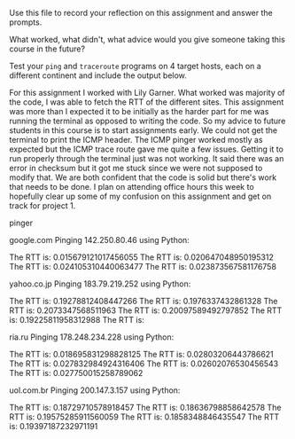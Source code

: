 Use this file to record your reflection on this assignment and answer the prompts.

What worked, what didn't, what advice would you give someone taking this course in the future?

Test your `ping` and `traceroute` programs on 4 target hosts, each on a different continent and include the output below.

 For this assignment I worked with Lily Garner. What worked was majority of the code, I was able to fetch the RTT of the different sites. This assignment was more than I expected it to be initially as the harder part for me was running the terminal as opposed to writing the code. So my advice to future students in this course is to start assignments early. We could not get the terminal to print the ICMP header. The ICMP pinger worked mostly as expected but the ICMP trace route gave me quite a few issues. Getting it to run properly through the terminal just was not working. It said there was an error in checksum but it got me stuck since we were not supposed to modify that. We are both confident that the code is solid but there's work that needs to be done. I plan on attending office hours this week to hopefully clear up some of my confusion on this assignment and get on track for project 1. 


pinger

google.com
Pinging 142.250.80.46 using Python:

The RTT is:
0.015679121017456055
The RTT is:
0.020647048950195312
The RTT is:
0.024105310440063477
The RTT is:
0.023873567581176758

yahoo.co.jp
Pinging 183.79.219.252 using Python:

The RTT is:
0.19278812408447266
The RTT is:
0.1976337432861328
The RTT is:
0.2073347568511963
The RTT is:
0.20097589492797852
The RTT is:
0.19225811958312988
The RTT is:

ria.ru
Pinging 178.248.234.228 using Python:

The RTT is:
0.018695831298828125
The RTT is:
0.02803206443786621
The RTT is:
0.027832984924316406
The RTT is:
0.02602076530456543
The RTT is:
0.027750015258789062

uol.com.br
Pinging 200.147.3.157 using Python:

The RTT is:
0.18729710578918457
The RTT is:
0.18636798858642578
The RTT is:
0.19575285911560059
The RTT is:
0.1858348846435547
The RTT is:
0.19397187232971191

